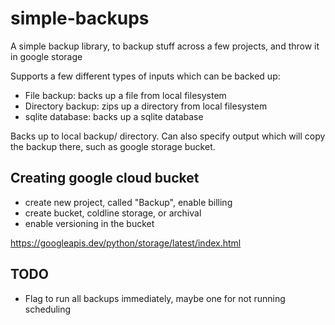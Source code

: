 # simple-backups
A simple backup library, to backup stuff across a few projects, and throw it in google storage

Supports a few different types of inputs which can be backed up:
- File backup: backs up a file from local filesystem
- Directory backup: zips up a directory from local filesystem
- sqlite database: backs up a sqlite database

Backs up to local backup/ directory.
Can also specify output which will copy the backup there, such as google storage bucket.

## Creating google cloud bucket
- create new project, called "Backup", enable billing
- create bucket, coldline storage, or archival
- enable versioning in the bucket

https://googleapis.dev/python/storage/latest/index.html

## TODO
- Flag to run all backups immediately, maybe one for not running scheduling